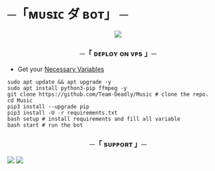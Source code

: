 # ─「ᴍᴜsɪᴄ ダ ʙᴏᴛ」 ─

<p align="center">
  <img src="https://te.legra.ph/file/1fe6ea0b46335debc49e6.jpg">
</p>

<h3 align="center">
   ─「 ᴅᴇᴘʟᴏʏ ᴏɴ ᴠᴘs  」─
</h3>

- Get your [Necessary Variables](https://github.com/Team-Deadly/Music/blob/main/sample.env)

```
sudo apt update && apt upgrade -y
sudo apt install python3-pip ffmpeg -y
git clone https://github.com/Team-Deadly/Music # clone the repo.
cd Music
pip3 install --upgrade pip
pip3 install -U -r requirements.txt
bash setup # install requirements and fill all variable
bash start # run the bot
```

<h3 align="center">

─「 sᴜᴩᴩᴏʀᴛ 」─
</h3>

<a href="https://t.me/TheDeadlyBots"><img src="https://img.shields.io/badge/Join-Group%20Support-blue.svg?style=for-the-badge&logo=Telegram"></a> <a href="https://t.me/TheBotUpdates"><img src="https://img.shields.io/badge/Join-Updates%20Channel-blue.svg?style=for-the-badge&logo=Telegram"></a>
